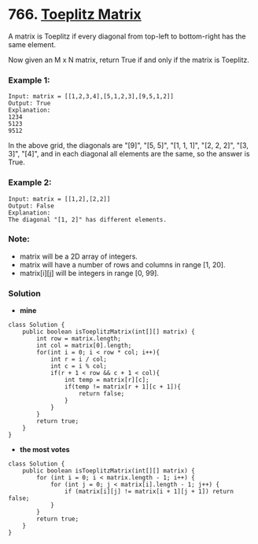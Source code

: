 # 766. [Toeplitz Matrix](https://leetcode.com/problems/toeplitz-matrix/description/)

A matrix is Toeplitz if every diagonal from top-left to bottom-right has the same element.

Now given an M x N matrix, return True if and only if the matrix is Toeplitz.
 

### Example 1:

    Input: matrix = [[1,2,3,4],[5,1,2,3],[9,5,1,2]]
    Output: True
    Explanation:
    1234
    5123
    9512

In the above grid, the diagonals are "[9]", "[5, 5]", "[1, 1, 1]", "[2, 2, 2]", "[3, 3]", "[4]", and in each diagonal all elements are the same, so the answer is True.

### Example 2:

    Input: matrix = [[1,2],[2,2]]
    Output: False
    Explanation:
    The diagonal "[1, 2]" has different elements.

### Note:

* matrix will be a 2D array of integers.
* matrix will have a number of rows and columns in range [1, 20].
* matrix[i][j] will be integers in range [0, 99].


### Solution

* **mine**
``` 
class Solution {
    public boolean isToeplitzMatrix(int[][] matrix) {
        int row = matrix.length;
        int col = matrix[0].length;
        for(int i = 0; i < row * col; i++){       
            int r = i / col;  
            int c = i % col;   
            if(r + 1 < row && c + 1 < col){
                int temp = matrix[r][c];
                if(temp != matrix[r + 1][c + 1]){
                    return false;
                } 
            }  
        }
        return true;          
    }     
}
``` 
* **the most votes**
```
class Solution {
    public boolean isToeplitzMatrix(int[][] matrix) {
        for (int i = 0; i < matrix.length - 1; i++) {
            for (int j = 0; j < matrix[i].length - 1; j++) {
                if (matrix[i][j] != matrix[i + 1][j + 1]) return false;
            }
        }
        return true;
    }
}
```
